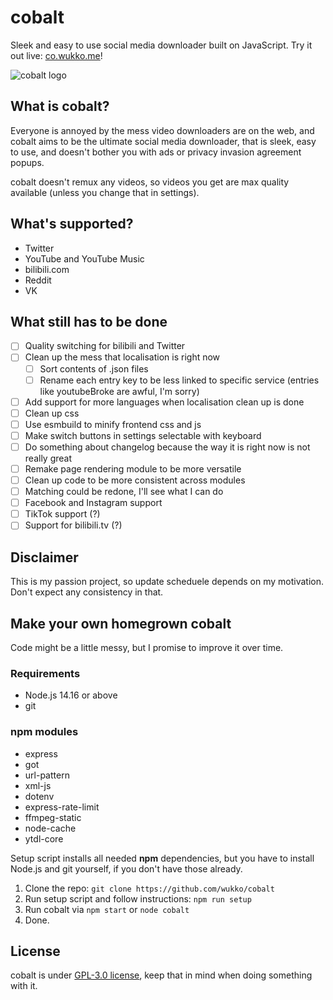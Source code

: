 # cobalt
Sleek and easy to use social media downloader built on JavaScript. Try it out live: [co.wukko.me](https://co.wukko.me/)!

![cobalt logo](https://raw.githubusercontent.com/wukko/cobalt/current/files/icons/wide.png "cobalt logo")

## What is cobalt?
Everyone is annoyed by the mess video downloaders are on the web, and cobalt aims to be the ultimate social media downloader, that is sleek, easy to use, and doesn't bother you with ads or privacy invasion agreement popups.

cobalt doesn't remux any videos, so videos you get are max quality available (unless you change that in settings).

## What's supported?
- Twitter
- YouTube and YouTube Music
- bilibili.com
- Reddit
- VK

## What still has to be done
- [ ] Quality switching for bilibili and Twitter
- [ ] Clean up the mess that localisation is right now
    - [ ] Sort contents of .json files
    - [ ] Rename each entry key to be less linked to specific service (entries like youtubeBroke are awful, I'm sorry)
- [ ] Add support for more languages when localisation clean up is done
- [ ] Clean up css
- [ ] Use esmbuild to minify frontend css and js
- [ ] Make switch buttons in settings selectable with keyboard
- [ ] Do something about changelog because the way it is right now is not really great
- [ ] Remake page rendering module to be more versatile
- [ ] Clean up code to be more consistent across modules
- [ ] Matching could be redone, I'll see what I can do
- [ ] Facebook and Instagram support
- [ ] TikTok support (?)
- [ ] Support for bilibili.tv (?)

## Disclaimer
This is my passion project, so update scheduele depends on my motivation. Don't expect any consistency in that.

## Make your own homegrown cobalt
Code might be a little messy, but I promise to improve it over time.

### Requirements
- Node.js 14.16 or above
- git

### npm modules
- express
- got
- url-pattern
- xml-js
- dotenv
- express-rate-limit
- ffmpeg-static
- node-cache
- ytdl-core

Setup script installs all needed **npm** dependencies, but you have to install Node.js and git yourself, if you don't have those already.

1. Clone the repo: `git clone https://github.com/wukko/cobalt`
2. Run setup script and follow instructions: `npm run setup`
3. Run cobalt via `npm start` or `node cobalt`
4. Done.

## License
cobalt is under [GPL-3.0 license]([https://github.com/wukko/cobalt/LICENSE](https://github.com/wukko/cobalt/blob/current/LICENSE)), keep that in mind when doing something with it.
